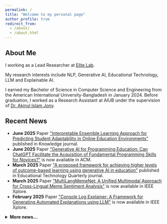 ```yaml
---
permalink: /
title: "Welcome to my personal page"
author_profile: true
redirect_from:
  - /about/
  - /about.html
---
```


## About Me

I working as a Lead Researcher at <a href="https://www.elitelab.ai" target="_blank" rel="noopener noreferrer">Elite Lab</a>.

My research interests include NLP, Generative AI, Educational Technology, LLM and Explainable AI.

I earned my Bachelor of Science in Computer Science and Engineering from the American International University-Bangladesh in January 2024. Before graduation, I worked as a Research Assistant at AIUB under the supervision of <a href="https://www.researchgate.net/profile/Akinul_Jony" target="_blank" rel="noopener noreferrer">Dr. Akinul Islam Jony</a>.

## Recent News

- **June 2025** Paper <a href="https://www.mdpi.com/2673-9585/5/2/10" target="_blank" rel="noopener">"Interpretable Ensemble Learning Approach for Predicting Student Adaptability in Online Education Environments"</a> published in Knowledge journal.
- **June 2025** Paper <a href="https://dl.acm.org/doi/10.1145/3723178.3723268" target="_blank" rel="noopener">"Generative AI for Programming Education: Can ChatGPT Facilitate the Acquisition of Fundamental Programming Skills for Novices?"</a> is now available in ACM.
- **March 2025** Paper <a href="https://acnsci.org/journal/index.php/etq/article/view/788" target="_blank" rel="noopener">"A proposed framework for achieving higher levels of outcome-based learning using generative AI in education"</a> published in Educational Technology Quarterly journal.
- **March 2025** Paper <a href="https://ieeexplore.ieee.org/document/10903352" target="_blank" rel="noopener">"MultiLangMemeNet: A Unified Multimodal Approach for Cross-Lingual Meme Sentiment Analysis"</a> is now available in IEEE Xplore.
- **February 2025** Paper <a href="https://ieeexplore.ieee.org/document/10863559" target="_blank" rel="noopener">"Console Log Explainer: A Framework for Generating Automated Explanations using LLM"</a> is now available in IEEE Xplore.
<details>
  <summary><strong>More news...</strong></summary>
  <ul>
    <li><strong>November, 2024</strong> Three of our papers accepted at <a href="https://iccit.org.bd/2024/" target="_blank" rel="noopener">27th ICCIT 2024</a>.</li>
    <li><strong>October, 2024</strong> Paper published at IEEE Access (Impact Factor: 3.4) titled <a href="https://ieeexplore.ieee.org/document/10681094" target="_blank" rel="noopener">"The Generative AI Landscape in Education: Mapping the Terrain of Opportunities, Challenges and Student Perception"</a>.</li>
    <li><strong>September, 2024</strong> Paper accepted at <a href="https://www.icmla-conference.org/icmla24/index.php" target="_blank" rel="noopener">23rd ICMLA 2024</a> titled "MultiLangMemeNet: A Unified Multimodal Approach for Cross-Lingual Meme Sentiment Analysis". Acceptance rate: 24.3%.</li>
    <li><strong>September, 2024</strong> Presented paper at the <a href="https://aibthings.com/" target="_blank" rel="noopener">2nd AIBThings 2024</a> Conference titled "Console Log Explainer: A Framework for Generating Automated Explanations using LLM."</li>
    <li><strong>August, 2024</strong> Three research papers accepted at <a href="https://icca.aiub.edu/" target="_blank" rel="noopener">3rd ICCA 2024</a>.</li>
  </ul>
</details>


